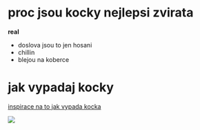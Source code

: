 # proc jsou kocky nejlepsi zvirata
**real**

- doslova jsou to jen hosani
- chillin
- blejou na koberce

# jak vypadaj kocky

[inspirace na to jak vypada kocka](https://stock.adobe.com/cz/search?k=cat)

![](https://i.pinimg.com/736x/bd/d4/bf/bdd4bf8f53cefcb358a97e69b7c0db50.jpg)

